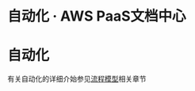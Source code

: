 # 自动化 · AWS PaaS文档中心

# 自动化

有关自动化的详细介始参见[流程模型](<https://docs.awspaas.com/user-manual/aws-pass-console-user-manual-process/auto/README.html>)相关章节